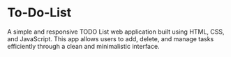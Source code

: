 # To-Do-List
A simple and responsive TODO List web application built using HTML, CSS, and JavaScript. This app allows users to add, delete, and manage tasks efficiently through a clean and minimalistic interface.

